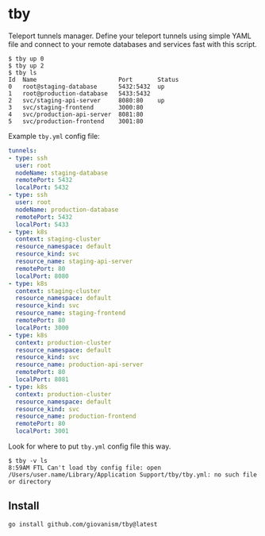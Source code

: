# tby

Teleport tunnels manager. Define your teleport tunnels using simple YAML file
and connect to your remote databases and services fast with this script.

```
$ tby up 0
$ tby up 2
$ tby ls
Id  Name                       Port       Status
0   root@staging-database      5432:5432  up
1   root@production-database   5433:5432
2   svc/staging-api-server     8080:80    up
3   svc/staging-frontend       3000:80
4   svc/production-api-server  8081:80
5   svc/production-frontend    3001:80
```

Example `tby.yml` config file:

```yml
tunnels:
- type: ssh
  user: root
  nodeName: staging-database
  remotePort: 5432
  localPort: 5432
- type: ssh
  user: root
  nodeName: production-database
  remotePort: 5432
  localPort: 5433
- type: k8s
  context: staging-cluster
  resource_namespace: default
  resource_kind: svc
  resource_name: staging-api-server
  remotePort: 80
  localPort: 8080
- type: k8s
  context: staging-cluster
  resource_namespace: default
  resource_kind: svc
  resource_name: staging-frontend
  remotePort: 80
  localPort: 3000
- type: k8s
  context: production-cluster
  resource_namespace: default
  resource_kind: svc
  resource_name: production-api-server
  remotePort: 80
  localPort: 8081
- type: k8s
  context: production-cluster
  resource_namespace: default
  resource_kind: svc
  resource_name: production-frontend
  remotePort: 80
  localPort: 3001
```

Look for where to put `tby.yml` config file this way.

```
$ tby -v ls
8:59AM FTL Can't load tby config file: open /Users/user.name/Library/Application Support/tby/tby.yml: no such file or directory
```

## Install

```sh
go install github.com/giovanism/tby@latest
```
